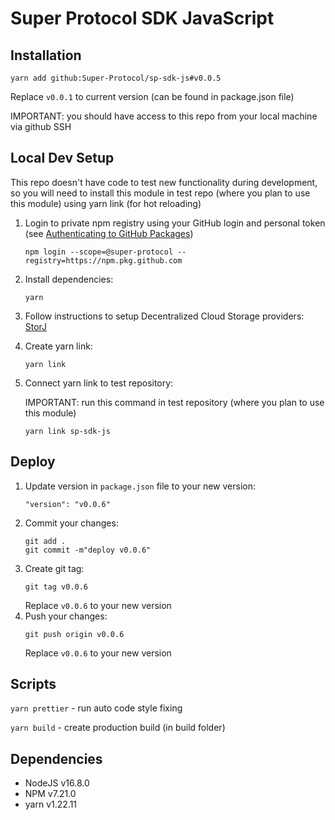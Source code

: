 # Super Protocol SDK JavaScript

## Installation

```
yarn add github:Super-Protocol/sp-sdk-js#v0.0.5
```

Replace `v0.0.1` to current version (can be found in package.json file)

IMPORTANT: you should have access to this repo from your local machine via github SSH

## Local Dev Setup

This repo doesn't have code to test new functionality during development, so you will need to install this module in test repo (where you plan to use this module) using yarn link (for hot reloading)

1. Login to private npm registry using your GitHub login and personal token (see [Authenticating to GitHub Packages](https://docs.github.com/en/packages/working-with-a-github-packages-registry/working-with-the-npm-registry#authenticating-to-github-packages))

   ```
   npm login --scope=@super-protocol --registry=https://npm.pkg.github.com
   ```

1. Install dependencies:

    ```
    yarn
    ```
1. Follow instructions to setup Decentralized Cloud Storage providers: [StorJ](https://github.com/storj-thirdparty/uplink-nodejs)
1. Create yarn link:

    ```
    yarn link
    ```
1. Connect yarn link to test repository:

   IMPORTANT: run this command in test repository (where you plan to use this module)
   ```
   yarn link sp-sdk-js
   ```

## Deploy

1. Update version in `package.json` file to your new version:
   ```
   "version": "v0.0.6"
   ```
1. Commit your changes:
   ```
   git add .
   git commit -m"deploy v0.0.6"
   ```
1. Create git tag:
   ```
   git tag v0.0.6
   ```
   Replace `v0.0.6` to your new version
1. Push your changes:
   ```
   git push origin v0.0.6
   ```
   Replace `v0.0.6` to your new version

## Scripts

`yarn prettier` - run auto code style fixing

`yarn build` - create production build (in build folder)

## Dependencies
- NodeJS v16.8.0
- NPM v7.21.0
- yarn v1.22.11
